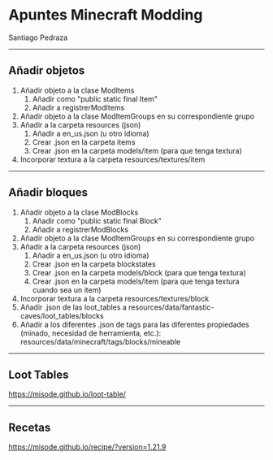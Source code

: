 # Apuntes Minecraft Modding
Santiago Pedraza

---

## Añadir objetos

1. Añadir objeto a la clase ModItems
   1. Añadir como "public static final Item"
   2. Añadir a registrerModItems
2. Añadir objeto a la clase ModItemGroups en su correspondiente grupo
3. Añadir a la carpeta resources (json)
   1. Añadir a en_us.json (u otro idioma)
   2. Crear .json en la carpeta items
   3. Crear .json en la carpeta models/item (para que tenga textura)
4. Incorporar textura a la carpeta resources/textures/item

---

## Añadir bloques

1. Añadir objeto a la clase ModBlocks
    1. Añadir como "public static final Block"
    2. Añadir a registrerModBlocks
2. Añadir objeto a la clase ModItemGroups en su correspondiente grupo
3. Añadir a la carpeta resources (json)
    1. Añadir a en_us.json (u otro idioma)
    2. Crear .json en la carpeta blockstates
    3. Crear .json en la carpeta models/block (para que tenga textura)
    4. Crear .json en la carpeta models/item (para que tenga textura cuando sea un item)
4. Incorporar textura a la carpeta resources/textures/block
5. Añadir .json de las loot_tables a resources/data/fantastic-caves/loot_tables/blocks
6. Añadir a los diferentes .json de tags para las diferentes propiedades (minado, necesidad de herramienta, etc.): resources/data/minecraft/tags/blocks/mineable

---

## Loot Tables

https://misode.github.io/loot-table/

---

## Recetas

https://misode.github.io/recipe/?version=1.21.9